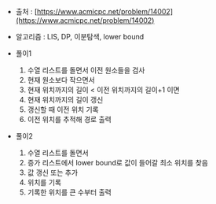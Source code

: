 - 출처 : [https://www.acmicpc.net/problem/14002](https://www.acmicpc.net/problem/14002)

- 알고리즘 : LIS, DP, 이분탐색, lower bound

- 풀이1
    1. 수열 리스트를 돌면서 이전 원소들을 검사
    2. 현재 원소보다 작으면서 
    3. 현재 위치까지의 길이 < 이전 위치까지의 길이+1 이면 
    4. 현재 위치까지의 길이 갱신
    5. 갱신할 때 이전 위치 기록
    6. 이전 위치를 추적해 경로 출력

- 풀이2
    1. 수열 리스트를 돌면서
    2. 증가 리스트에서 lower bound로 값이 들어갈 최소 위치를 찾음
    3. 값 갱신 또는 추가
    4. 위치를 기록
    5. 기록한 위치를 큰 수부터 출력